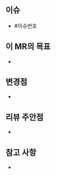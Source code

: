 ## 이슈

- #이슈번호

## 이 MR의 목표

- <!-- 어떤 일을 하려고 했나요? -->

## 변경점

- <!-- 구체적으로 어떤 작업이 이루어졌나요? -->

<!-- 아래는 없으면 지우기 -->

## 리뷰 주안점

- <!-- 특히 자세하게 리뷰를 해주었으면 하는 부분이 있나요? -->

## 참고 사항

- <!-- 공유할 내용, 스크린샷 등을 넣어 주세요. -->

